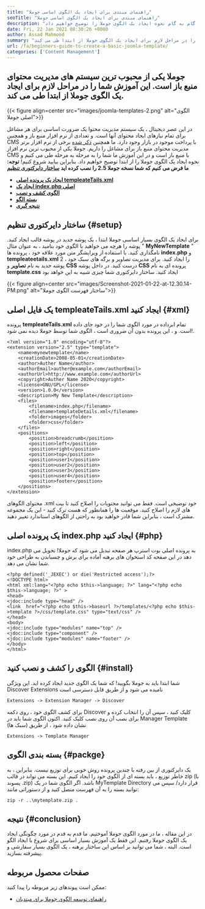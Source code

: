```yaml
---
title: "راهنمای مبتدی برای ایجاد یک الگوی اساسی جوملا" 
seoTitle: "راهنمای مبتدی برای ایجاد یک الگوی اساسی جوملا" 
description: "جوملا یک سیستم مدیریت محتوای منبع باز است. در این آموزش ، گام به گام نحوه ایجاد یک الگوی جوملا را توضیح خواهیم داد." 
date: Fri, 22 Jan 2021 08:30:26 +0000
author: Assad Mahmood
summary: "جوملا یکی از محبوب ترین سیستم های مدیریت محتوای منبع باز است. این آموزش شما را در مراحل لازم برای ایجاد یک الگوی جوملا از ابتدا طی می کند." 
url: /fa/beginners-guide-to-create-a-basic-joomla-template/
categories: ['Content Management']
---
```


## جوملا یکی از محبوب ترین سیستم های مدیریت محتوای منبع باز است. این آموزش شما را در مراحل لازم برای ایجاد یک الگوی جوملا از ابتدا طی می کند.

{{< figure align=center src="images/joomla-templates-2.png" alt="الگوی اصلی جوملا">}}

در این عصر دیجیتال ، یک سیستم مدیریت محتوا یک ضرورت اساسی برای هر مشاغل برای تمام نیازهای ایجاد محتوای آنها است. و تعدادی از نرم افزار منبع باز و همچنین CMS با پرداخت موجود در بازار وجود دارد. ما همچنین [ذکر شده][1] برخی از نرم افزار برتر مدیریت محتوای منبع باز برای مشاغل را داریم. جوملا یکی از محبوب ترین نرم افزار CMS با منبع باز است و در این آموزش ما شما را به مرحله به مرحله طی می کنیم و نحوه ایجاد یک الگوی جوملا را از ابتدا توضیح خواهیم داد. بنابراین بیایید شروع کنیم!
 **توجه: ما فرض می کنیم که شما نسخه جوملا 2.5 را نصب کرده اید** 
 **[ساختار دایرکتوری تنظیم][2]** 
*  **[ایجاد یک پرونده اصلی templeateTails.xml][3]**  
*  **[ایجاد یک index.php اصلی][4]**  
*  **[الگوی کشف و نصب][5]**  
*  **[بسته الگو][6]**  
*  **[نتیجه گیری][7]**  

## ساختار دایرکتوری تنظیم {#setup}

برای ایجاد یک الگوی بسیار اساسی جوملا ابتدا ، یک پوشه جدید در پوشه قالب ایجاد کنید. پوشه را هرچه می خواهید با الگوی خود بنامید ، به عنوان مثال "  **MyNewTemplate**  " نامگذاری کنید.
با استفاده از ویرایشگر متن مورد علاقه خود ، پرونده ها  **index.php** و  **templeateetails.xml**  را ایجاد کنید. برای مدیریت تصاویر و برگه های سبک خود ، 2 پوشه جدید به نام  **تصاویر**  و  **CSS**  درست کنید. در داخل پوشه  **CSS**  پرونده ای به نام **template.css**  ایجاد کنید.
ساختار دایرکتوری شما چیزی شبیه به این خواهد بود

{{< figure align=center src="images/Screenshot-2021-01-22-at-12.30.14-PM.png" alt="ساختار فهرست الگوی جوملا">}}


## یک فایل اصلی templeateTails.xml ایجاد کنید {#xml}

پرونده  **templeateTails.xml**  تمام ابرداده در مورد الگوی شما را در خود جای داده است. و ، این پرونده بدون آن ضروری است ، الگوی شما توسط جوملا دیده نمی شود!.
```
<?xml version="1.0" encoding="utf-8"?>
<extension version="2.5" type="template">
	<name>mynewtemplate</name>
	<creationDate>2008-05-01</creationDate>
	<author>Auther Name</author>
	<authorEmail>auther@example.com</authorEmail>
	<authorUrl>http://www.example.com</authorUrl>
	<copyright>Auther Name 2020</copyright>
	<license>GNU/GPL</license>
	<version>1.0.0</version>
	<description>My New Template</description>
	<files>
		<filename>index.php</filename>
		<filename>templateDetails.xml</filename>
		<folder>images</folder>
		<folder>css</folder>
	</files>
	<positions>
		<position>breadcrumb</position>
		<position>left</position>
		<position>right</position>
		<position>top</position>
		<position>user1</position>
		<position>user2</position>
		<position>user3</position>
		<position>user4</position>
		<position>footer</position>
	</positions>
</extension>
```
محتوای الگوهای .xml خود توضیحی است. فقط می توانید محتویات را اصلاح کنید تا بیت های لازم را اصلاح کنید.
موقعیت ها را همانطور که هست ترک کنید - این یک مجموعه مشترک است ، بنابراین شما قادر خواهید بود به راحتی از الگوهای استاندارد تغییر دهید.

## یک پرونده اصلی index.php ایجاد کنید {#php}

index.php به پرونده اصلی بوت استرپ هر صفحه تبدیل می شود که جوملا! تحویل می دهد در این صفحه کد استخوان های برهنه آماده برای برش و چسباندن به طراحی خود شما نشان می دهد.
```
<?php defined('_JEXEC') or die('Restricted access');?>
<!DOCTYPE html>
<html xml:lang="<?php echo $this->language; ?>" lang="<?php echo $this->language; ?>" >
<head>
<jdoc:include type="head" />
<link  href="<?php echo $this->baseurl ?>/templates/<?php echo $this->template ?>/css/template.css" type="text/css" />
</head>
<body>
<jdoc:include type="modules" name="top" /> 
<jdoc:include type="component" />
<jdoc:include type="modules" name="footer" />
</body>
</html>
```

## الگوی را کشف و نصب کنید {#install}

شما ابتدا باید به جوملا بگویید! که شما یک الگوی جدید ایجاد کرده اید. این ویژگی Discover Extensions نامیده می شود و از طریق قابل دسترسی است
```
Extensions -> Extension Manager -> Discover
```
برای کشف الگوی خود ، روی دکمه Discover کلیک کنید ، سپس آن را انتخاب کرده و برای نصب آن روی نصب کلیک کنید. اکنون الگوی شما باید در Manager Template (سبک ها) نشان داده شود ، از طریق
```
Extensions -> Template Manager
```

## بسته بندی الگوی {#packge}

یک دایرکتوری از بین رفته با چندین پرونده روش خوبی برای توزیع نیست. بنابراین ، به خاطر توزیع ، باید بسته ای از الگوی خود را ایجاد کنیم. این بسته می تواند در قالب zip (با پسوند .zip) باشد.
اگر الگوی شما در یک MyTemplate Directory قرار دارد/ سپس می توانید بسته را به آن فهرست متصل کنید و از دستوراتی مانند:
```
zip -r ..\mytemplate.zip .
```

## نتیجه {#conclusion}

در این مقاله ، ما در مورد الگوی جوملا آموختیم. ما قدم به قدم در مورد چگونگی ایجاد یک الگوی جوملا رفتیم. این فقط یک آموزش بسیار اساسی برای شروع با ایجاد الگو است. البته ، شما می توانید بر اساس این ساختار برهنه ، یک الگوی بسیار سفارشی و پیشرفته بسازید.

## صفحات محصول مربوطه
ممکن است پیوندهای زیر مربوطه را پیدا کنید:
  * [راهنمای توسعه الگوی جوملا برای مبتدیان][8]



[1]: https://products.containerize.com/content-management
[2]: #setup
[3]: #xml
[4]: #php
[5]: #install
[6]: #package
[7]: #conclusion
[8]: https://blog.containerize.com/content-management/responsive-joomla-templates-tutorial/
